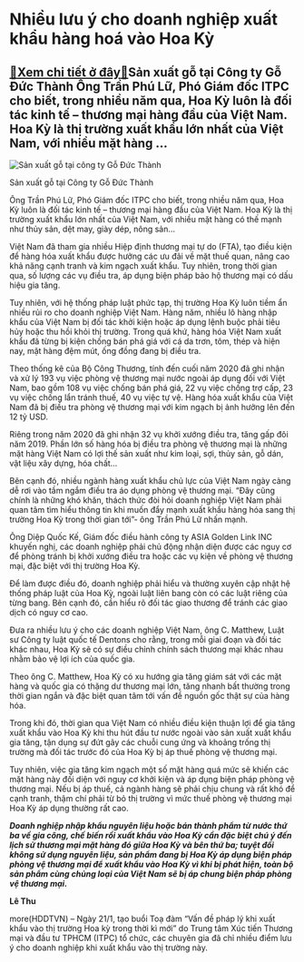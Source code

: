 Nhiều lưu ý cho doanh nghiệp xuất khẩu hàng hoá vào Hoa Kỳ
==========================================================

[:gift:Xem chi tiết ở đây:gift:](https://hddtvn.com/nhieu-luu-y-cho-doanh-nghiep-xuat-khau-hang-hoa-vao-hoa-ky/)Sản xuất gỗ tại Công ty Gỗ Đức Thành Ông Trần Phú Lữ, Phó Giám đốc ITPC cho biết, trong nhiều năm qua, Hoa Kỳ luôn là đối tác kinh tế – thương mại hàng đầu của Việt Nam. Hoa Kỳ là thị trường xuất khẩu lớn nhất của Việt Nam, với nhiều mặt hàng …
----------------------------------------------------------------------------------------------------------------------------------------------------------------------------------------------------------------------------------------------------------





![Sản xuất gỗ tại công ty Gỗ Đức Thành](https://hddtvn.com/wp-content/uploads/2021/01/3003_Xuong_san_xuat_GDT_-_3.jpg "Sản xuất gỗ tại công ty Gỗ Đức Thành")


Sản xuất gỗ tại Công ty Gỗ Đức Thành



Ông Trần Phú Lữ, Phó Giám đốc ITPC cho biết, trong nhiều năm qua, Hoa Kỳ luôn là đối tác kinh tế – thương mại hàng đầu của Việt Nam. Hoa Kỳ là thị trường xuất khẩu lớn nhất của Việt Nam, với nhiều mặt hàng có thế mạnh như thủy sản, dệt may, giày dép, nông sản…


Việt Nam đã tham gia nhiều Hiệp định thương mại tự do (FTA), tạo điều kiện để hàng hóa xuất khẩu được hưởng các ưu đãi về mặt thuế quan, nâng cao khả năng cạnh tranh và kim ngạch xuất khẩu. Tuy nhiên, trong thời gian qua, số lượng các vụ điều tra, áp dụng biện pháp bảo hộ thương mại có dấu hiệu gia tăng.


Tuy nhiên, với hệ thống pháp luật phức tạp, thị trường Hoa Kỳ luôn tiềm ẩn nhiều rủi ro cho doanh nghiệp Việt Nam. Hàng năm, nhiều lô hàng nhập khẩu của Việt Nam bị đối tác khởi kiện hoặc áp dụng lệnh buộc phải tiêu hủy hoặc thu hồi khỏi thị trường. Trong quá khứ, hàng hóa Việt Nam xuất khẩu đã từng bị kiện chống bán phá giá với cá da trơn, tôm, thép và hiện nay, mặt hàng đệm mút, ống đồng đang bị điều tra.


Theo thống kê của Bộ Công Thương, tính đến cuối năm 2020 đã ghi nhận và xử lý 193 vụ việc phòng vệ thương mại nước ngoài áp dụng đối với Việt Nam, bao gồm 108 vụ việc chống bán phá giá, 22 vụ việc chống trợ cấp, 23 vụ việc chống lẩn tránh thuế, 40 vụ việc tự vệ. Hàng hóa xuất khẩu của Việt Nam đã bị điều tra phòng vệ thương mại với kim ngạch bị ảnh hưởng lên đến 12 tỷ USD.


Riêng trong năm 2020 đã ghi nhận 32 vụ khởi xướng điều tra, tăng gấp đôi năm 2019. Phần lớn số hàng hóa bị điều tra phòng vệ thương mại là những mặt hàng Việt Nam có lợi thế sản xuất như kim loại, sợi, thủy sản, gỗ dán, vật liệu xây dựng, hóa chất…


Bên cạnh đó, nhiều ngành hàng xuất khẩu chủ lực của Việt Nam ngày càng dễ rơi vào tầm ngắm điều tra áo dụng phòng vệ thương mại. “Đây cũng chính là những khó khăn, thách thức đòi hỏi doanh nghiệp Việt Nam phải quan tâm tìm hiểu thông tin khi muốn đẩy mạnh xuất khẩu hàng hóa sang thị trường Hoa Kỳ trong thời gian tới”- ông Trần Phú Lữ nhấn mạnh.


Ông Diệp Quốc Kế, Giám đốc điều hành công ty ASIA Golden Link INC khuyến nghị, các doanh nghiệp phải chủ động nhận diện được các nguy cơ để phòng tránh bị khởi xướng điều tra hoặc các vụ kiện về phòng vệ thương mại, đặc biệt với thị trường Hoa Kỳ.


Để làm được điều đó, doanh nghiệp phải hiểu và thường xuyên cập nhật hệ thống pháp luật của Hoa Kỳ, ngoài luật liên bang còn có các luật riêng của từng bang. Bên cạnh đó, cần hiểu rõ đối tác giao thương để tránh các giao dịch có nguy cơ cao.


Đưa ra nhiều lưu ý cho các doanh nghiệp Việt Nam, ông C. Matthew, Luật sư Công ty luật quốc tế Dentons cho rằng, trong mỗi giai đoạn và đối tác khác nhau, Hoa Kỳ sẽ có sự điều chỉnh chính sách thương mại khác nhau nhằm bảo vệ lợi ích của quốc gia.


Theo ông C. Matthew, Hoa Kỳ có xu hướng gia tăng giám sát với các mặt hàng và quốc gia có thặng dư thương mại lớn, tăng nhanh bất thường trong thời gian ngắn và đặc biệt quan tâm tới vấn đề nguồn gốc thật sự của hàng hóa.


Trong khi đó, thời gian qua Việt Nam có nhiều điều kiện thuận lợi để gia tăng xuất khẩu vào Hoa Kỳ khi thu hút đầu tư nước ngoài vào sản xuất xuất khẩu gia tăng, tận dụng sự đứt gãy các chuỗi cung ứng và khoảng trống thị trường mà đối tác trước đó của Hoa Kỳ bị áp thuế phòng vệ thương mại.


Tuy nhiên, việc gia tăng kim ngạch một số mặt hàng quá mức sẽ khiến các mặt hàng này đối diện với nguy cơ khởi kiện và áp dụng biện pháp phòng vệ thương mại. Nếu bị áp thuế, cả ngành hàng sẽ phải chịu chung và rất khó để cạnh tranh, thậm chí phải từ bỏ thị trường vì mức thuế phòng vệ thương mại Hoa Kỳ áp dụng thường rất cao.





***Doanh nghiệp nhập khẩu nguyên liệu hoặc bán thành phẩm từ nước thứ ba về gia công, chế biến rồi xuất khẩu vào Hoa Kỳ cần đặc biệt chú ý đến lịch sử thương mại mặt hàng đó giữa Hoa Kỳ và bên thứ ba; tuyệt đối không sử dụng nguyên liệu, sản phẩm đang bị Hoa Kỳ áp dụng biện pháp phòng vệ thương mại để xuất khẩu vào Hoa Kỳ vì khi bị phát hiện, toàn bộ sản phẩm cùng chủng loại của Việt Nam sẽ bị áp chung biện pháp phòng vệ thương mại.***




**Lê Thu**



more(HDDTVN) – Ngày 21/1, tạo buổi Toạ đàm “Vấn đề pháp lý khi xuất khẩu vào thị trường Hoa kỳ trong thời kì mới” do Trung tâm Xúc tiến Thương mại và đầu tư TPHCM (ITPC) tổ chức, các chuyên gia đã chỉ nhiều điểm lưu ý cho doanh nghiệp khi xuất khẩu vào thị trường này.

